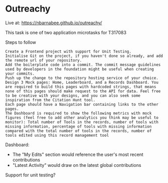 # Outreachy

Live at:  https://nbarnabee.github.io/outreachy/

This task is one of two application microtasks for T317083



Steps to follow

    Create a Frontend project with support for Unit Testing.
    Initialise Git on the project, if you haven't done so already, and add the remote url of your repository.
    Add the boilerplate code into a commit. The commit message guidelines used by developers in the foundation might be useful when creating your commits.
    Push up the change to the repository hosting service of your choice.
    Design 3 Mock pages: Home, Leaderboard, and a Records Dashboard. You are required to build this pages with hardcoded strings, that means none of this pages should make request to the API for data. Feel free to be creative with your designs, and you can also seek some inspiration from the Citation Hunt tool.
    Each page should have a Navigation bar containing links to the other pages.
    The Dashboard is required to show the following metrics with mock figures (feel free to add other analytics you think may be useful to monitor): Total number of Tools in the records, number of tools with missing information, percentage of tools with missing information compared with the total number of tools in the records, number of tools edited using this record management tool

Dashboard:

- The "My Edits" section would reference the user's most recent contributions
- "Latest Activity" would draw on the latest global contributions


Support for unit testing?
